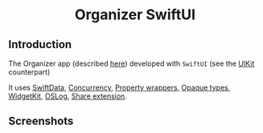 <h1 align="center">
  Organizer SwiftUI
</h1>

## Introduction
The Organizer app (described [here](../README.md)) developed with `SwiftUI` (see the [UIKit](../UIKit) counterpart)

It uses [SwiftData](https://developer.apple.com/documentation/swiftdata), [Concurrency](https://docs.swift.org/swift-book/documentation/the-swift-programming-language/concurrency/), [Property wrappers](https://docs.swift.org/swift-book/documentation/the-swift-programming-language/properties/#Property-Wrappers), [Opaque types](https://docs.swift.org/swift-book/documentation/the-swift-programming-language/opaquetypes/), [WidgetKit](https://developer.apple.com/documentation/widgetkit), [OSLog](https://developer.apple.com/documentation/oslog), [Share extension](https://developer.apple.com/library/archive/documentation/General/Conceptual/ExtensibilityPG/Share.html).

## Screenshots
